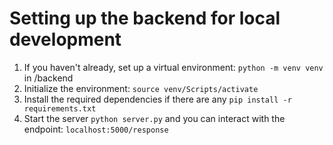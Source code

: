 # Setting up the backend for local development

1. If you haven't already, set up a virtual environment: `python -m venv venv` in /backend
2. Initialize the environment: `source venv/Scripts/activate`
3. Install the required dependencies if there are any `pip install -r requirements.txt`
4. Start the server `python server.py` and you can interact with the endpoint: `localhost:5000/response`